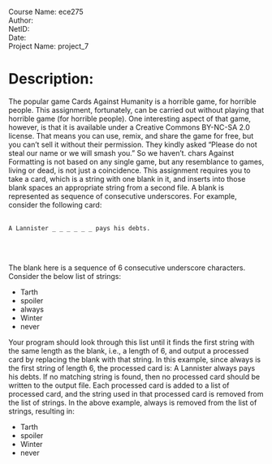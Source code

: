 Course Name: ece275 <br>
Author: <br>
NetID: <br>
Date: <br>
Project Name: project_7

# Description:
The popular game Cards Against Humanity is a horrible game, for horrible people. 
This assignment, fortunately, can be carried out without playing that horrible game (for horrible people). 
One interesting aspect of that game, however, is that it is available under a Creative Commons BY-NC-SA 2.0 license. 
That means you can use, remix, and share the game for free, but you can’t sell it without their permission. 
They kindly asked “Please do not steal our name or we will smash you.” So we haven’t. 
chars Against Formatting is not based on any single game, but any resemblance to games, living or dead, is not just a coincidence.
This assignment requires you to take a card, which is a string with one blank in it, 
and inserts into those blank spaces an appropriate string from a second file. 
A blank is represented as sequence of consecutive underscores. For example, consider the following card: 
<br>
<br>

>
    A Lannister _ _ _ _ _ _ pays his debts. 
>

<br>
<br>

The blank here is a sequence of 6 consecutive underscore characters. Consider the below list of strings:

* Tarth
* spoiler 
* always
* Winter
* never

Your program should look through this list until it finds the first string with the same length as the blank, i.e., a length of 6, 
and output a processed card by replacing the blank with that string. In this example, since always is the first string of length 6, the processed card is:
A Lannister always pays his debts.
If no matching string is found, then no processed card should be written to the output file. 
Each processed card is added to a list of processed card, and the string used in that processed card is removed from the list of strings. 
In the above example, always is removed from the list of strings, resulting in:

* Tarth
* spoiler 
* Winter
* never
